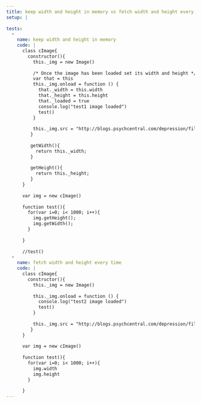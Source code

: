 ```yaml
---
title: keep width and height in memory vs fetch width and height every time
setup: |
  
tests:
  -
    name: keep width and height in memory
    code: |
      class cImage{
        constructor(){ 
          this._img = new Image()
      
          /* Once the image has been loaded set its width and height */
          var that = this
          this._img.onload = function () {
            that._width = this.width
            that._height = this.height
            that._loaded = true
            console.log("test1 image loaded")
            test()
          }
      
          this._img.src = "http://blogs.psychcentral.com/depression/files/2013/02/smiley.jpg"
         }
      
         getWidth(){
           return this._width;
         }
      
         getHeight(){
           return this._height;
         }
      }
      
      var img = new cImage()
      
      function test(){
        for(var i=0; i< 1000; i++){
          img.getHeight();
          img.getWidth();
        }
          
      } 
      
      //test()
  -
    name: fetch width and height every time
    code: |
      class cImage{
        constructor(){ 
          this._img = new Image()
      
          this._img.onload = function () {
            console.log("test2 image loaded")
            test()
          }
      
          this._img.src = "http://blogs.psychcentral.com/depression/files/2013/02/smiley.jpg"
         }
      }
      
      var img = new cImage()
      
      function test(){
        for(var i=0; i< 1000; i++){
          img.width
          img.height
        }
          
      }
---
```


